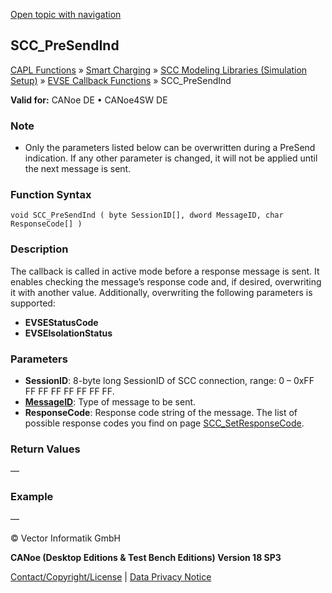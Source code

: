 [Open topic with navigation](../../../../../CANoeDEFamily.htm#Topics/CAPLFunctions/SmartCharging/Callbacks/CAPLfunctionSCCPreSendInd.md)

## SCC_PreSendInd

[CAPL Functions](../../CAPLfunctions.md) » [Smart Charging](../CAPLFunctionsSmartChargingOverview.md) » [SCC Modeling Libraries (Simulation Setup)](../CAPLFunctionsSmartChargingOverview.md#BMNodeayerDLL) » [EVSE Callback Functions](../CAPLFunctionsSmartChargingOverview.md#CallbackEVSE) » SCC_PreSendInd

**Valid for:** CANoe DE • CANoe4SW DE

### Note

- Only the parameters listed below can be overwritten during a PreSend indication. If any other parameter is changed, it will not be applied until the next message is sent.

### Function Syntax

```plaintext
void SCC_PreSendInd ( byte SessionID[], dword MessageID, char ResponseCode[] )
```

### Description

The callback is called in active mode before a response message is sent. It enables checking the message’s response code and, if desired, overwriting it with another value. Additionally, overwriting the following parameters is supported:

- **EVSEStatusCode**
- **EVSEIsolationStatus**

### Parameters

- **SessionID**: 8-byte long SessionID of SCC connection, range: 0 – 0xFF FF FF FF FF FF FF FF.
- **[MessageID](SCC_MessageID.md)**: Type of message to be sent.
- **ResponseCode**: Response code string of the message. The list of possible response codes you find on page [SCC_SetResponseCode](../Functions/CAPLfunctionSCCSetResponseCode.md).

### Return Values

—

### Example

—

© Vector Informatik GmbH

**CANoe (Desktop Editions & Test Bench Editions) Version 18 SP3**

[Contact/Copyright/License](../../../Shared/ContactCopyrightLicense.md) | [Data Privacy Notice](https://www.vector.com/int/en/company/get-info/privacy-policy/)